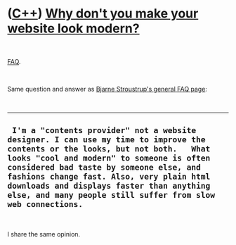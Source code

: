 



 

 

 

 

 

([C++](Cpp.htm)) [Why don't you make your website look modern?](CppWhyNoModernWebsite.htm)
==========================================================================================

 

[FAQ](CppFaq.htm).

 

Same question and answer as [Bjarne Stroustrup's general FAQ
page](http://www.research.att.com/~bs/bs_faq.html):

 

  -------------------------------------------------------------------------------------------------------------------------------------------------------------------------------------------------------------------------------------------------------------------------------------------------------------------------------------------------------------------------------
  ` I'm a "contents provider" not a website designer. I can use my time to improve the contents or the looks, but not both.   What looks "cool and modern" to someone is often considered bad taste by someone else, and fashions change fast. Also, very plain html downloads and displays faster than anything else, and many people still suffer from slow web connections.`
  -------------------------------------------------------------------------------------------------------------------------------------------------------------------------------------------------------------------------------------------------------------------------------------------------------------------------------------------------------------------------------

 

I share the same opinion.

 

 

 

 

 





 



